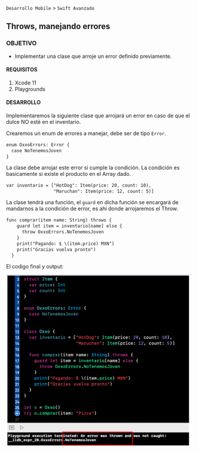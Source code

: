 `Desarrollo Mobile` > `Swift Avanzado`

## Throws, manejando errores

### OBJETIVO

- Implementar una clase que arroje un error definido previamente.

#### REQUISITOS

1. Xcode 11
2. Playgrounds

#### DESARROLLO

Implementaremos la siguiente clase que arrojará un error en caso de que el dulce NO esté en el inventario.

Crearemos un  enum de errores a manejar, debe ser de tipo `Error`.

```
enum OxxoErrors: Error {
  case NoTenemosJoven
}
```

La clase debe arrojar este error si cumple la condición. La condición es basicamente si existe el producto en el Array dado.

```
var inventario = ["HotDog": Item(price: 20, count: 10),
                  "Maruchan": Item(price: 12, count: 5)]
```

La clase tendrá una función, el `guard` en dicha función se encargará de mandarnos a la condición de error, es ahí donde arrojaremos el Throw.

```
func comprar(item name: String) throws {
    guard let item = inventario[name] else {
      throw OxxoErrors.NoTenemosJoven
    }
    print("Pagando: $ \(item.price) MXN")
    print("Gracias vuelva pronto")
  }
```

El codigo final y output:

![](0.png)
  
  